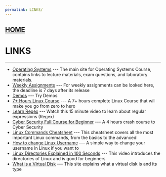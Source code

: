 ```yaml
---
permalink: LINKS/
---
```


## [HOME](../)

# LINKS
----
* [Operating Systems](https://os.vlsm.org/) ---
  The main site for Operating Systems Course, contains links to lecture materials, exam questions, and laboratory materials.
* [Weekly Assignments](https://demos.vlsm.org/) ---
  For weekly assignments can be looked here, the deadline is 7 days after its release
* [Demos](https://github.com/os2xx/demos/tree/master/Demos/) ---
  Try Demos
* [7+ Hours Linux Course](https://youtu.be/wBp0Rb-ZJak) ---
  A 7+ hours complete Linux Course that will make you go from zero to hero
* [Learn Regex](https://youtu.be/bgBWp9EIlMM) ---
  Watch this 15 minute video to learn about regular expressions (Regex)
* [Cyber Security Full Course for Beginner](https://youtu.be/U_P23SqJaDc) ---
  A 4 hours crash course to Cyber Security
* [Linux Commands Cheatsheet](https://www.geeksforgeeks.org/linux-commands-cheat-sheet/) ---
  This cheatsheet covers all the most important Linux commands, from the basics to the advanced
* [How to change Linux Username](https://www.linuxuprising.com/2019/04/how-to-change-username-on-ubuntu-debian.html) ---
  A simple way to change your username in Linux if you want to
* [Linux Directories Explained in 100 Seconds](https://www.youtube.com/watch?v=42iQKuQodW4) ---
  This video introduces the directories of Linux and is good for beginners
* [What is a Virtual Disk](https://www.techtarget.com/searchvirtualdesktop/definition/virtual-hard-disk-VHD) ---
  This site explains what a virtual disk is and its type
